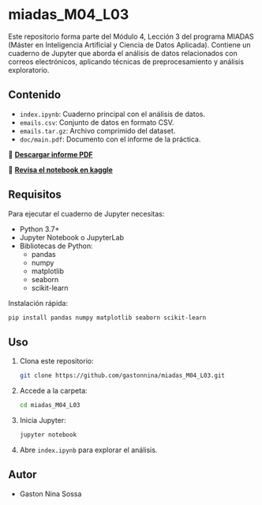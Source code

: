 
# miadas_M04_L03

Este repositorio forma parte del Módulo 4, Lección 3 del programa MIADAS (Máster en Inteligencia Artificial y Ciencia de Datos Aplicada). Contiene un cuaderno de Jupyter que aborda el análisis de datos relacionados con correos electrónicos, aplicando técnicas de preprocesamiento y análisis exploratorio.

## Contenido

- `index.ipynb`: Cuaderno principal con el análisis de datos.
- `emails.csv`: Conjunto de datos en formato CSV.
- `emails.tar.gz`: Archivo comprimido del dataset.
- `doc/main.pdf`: Documento con el informe de la práctica.

📄 **[Descargar informe PDF](doc/main.pdf)**

🔗 **[Revisa el notebook en kaggle](https://www.kaggle.com/code/gastonnina/practica3)**


## Requisitos

Para ejecutar el cuaderno de Jupyter necesitas:

- Python 3.7+
- Jupyter Notebook o JupyterLab
- Bibliotecas de Python:
  - pandas
  - numpy
  - matplotlib
  - seaborn
  - scikit-learn

Instalación rápida:

```bash
pip install pandas numpy matplotlib seaborn scikit-learn
```

## Uso

1. Clona este repositorio:
   ```bash
   git clone https://github.com/gastonnina/miadas_M04_L03.git
   ```

2. Accede a la carpeta:
   ```bash
   cd miadas_M04_L03
   ```

3. Inicia Jupyter:
   ```bash
   jupyter notebook
   ```

4. Abre `index.ipynb` para explorar el análisis.

## Autor

- Gaston Nina Sossa